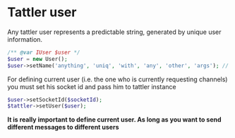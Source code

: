 # Tattler user

Any tattler user represents a predictable string, generated by unique user information.

```php
/** @var IUser $user */
$user = new User();
$user->setName('anything', 'uniq', 'with', 'any', 'other', 'args'); // will generate '921757b2-14b3-544d-b29c-9dcb9c61431f'
```

For defining current user (i.e. the one who is currently requesting channels) you must set his socket id and 
pass him to tattler instance
```php
$user->setSocketId($socketId);
$tattler->setUser($user);
```

**It is really important to define current user. As long as you want to send different messages to different users**
